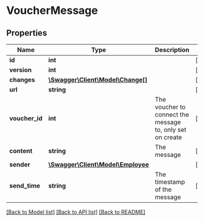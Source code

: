 # VoucherMessage

## Properties
Name | Type | Description | Notes
------------ | ------------- | ------------- | -------------
**id** | **int** |  | [optional] 
**version** | **int** |  | [optional] 
**changes** | [**\Swagger\Client\Model\Change[]**](Change.md) |  | [optional] 
**url** | **string** |  | [optional] 
**voucher_id** | **int** | The voucher to connect the message to, only set on create | [optional] 
**content** | **string** | The message | [optional] 
**sender** | [**\Swagger\Client\Model\Employee**](Employee.md) |  | [optional] 
**send_time** | **string** | The timestamp of the message | [optional] 

[[Back to Model list]](../../README.md#documentation-for-models) [[Back to API list]](../../README.md#documentation-for-api-endpoints) [[Back to README]](../../README.md)

